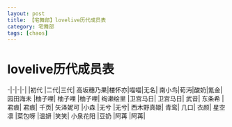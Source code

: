 ```yaml
---
layout: post
title: 【宅舞部】lovelive历代成员表
category: 宅舞部
tags: [chaos]
---
```


# lovelive历代成员表

-|-|-|-|
|初代  |二代|三代|
高坂穗乃果|楼怀亦|喵喵|无名|
南小鸟|荀沔|酸奶|氪金|
园田海未	|柚子哩|	柚子哩	|柚子哩|
绚濑绘里	|卫宫马日|	卫宫马日|	武音|
东条希	|君痕|	君痕|	千页|
矢泽妮可	|小森	|无兮	|无兮|
西木野真姬|	青鸾|	几口|	衣颜|
星空凛	|菜包呀	|温妍	|笑笑|
小泉花阳	|豆奶	|阿苒	|阿苒|
